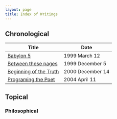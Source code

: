 ```yaml
---
layout: page
title: Index of Writings
---
```


## Chronological

Title                 | Date
 -------------------- |-------
 [Babylon 5](1999-03-12-babylon-5) | 1999 March 12
 [Between these pages](1999-12-5-between-these-pages) | 1999 December 5
 [Beginning of the Truth](2000-12-14-beginning-of-the-truth) | 2000 December 14
 [Programing the Poet](2004-04-11-programing-the-poet) | 2004 April 11

## Topical

### Philosophical

